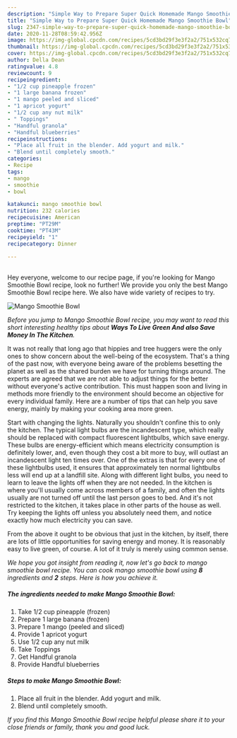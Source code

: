```yaml
---
description: "Simple Way to Prepare Super Quick Homemade Mango Smoothie Bowl"
title: "Simple Way to Prepare Super Quick Homemade Mango Smoothie Bowl"
slug: 2347-simple-way-to-prepare-super-quick-homemade-mango-smoothie-bowl
date: 2020-11-28T08:59:42.956Z
image: https://img-global.cpcdn.com/recipes/5cd3bd29f3e3f2a2/751x532cq70/mango-smoothie-bowl-recipe-main-photo.jpg
thumbnail: https://img-global.cpcdn.com/recipes/5cd3bd29f3e3f2a2/751x532cq70/mango-smoothie-bowl-recipe-main-photo.jpg
cover: https://img-global.cpcdn.com/recipes/5cd3bd29f3e3f2a2/751x532cq70/mango-smoothie-bowl-recipe-main-photo.jpg
author: Della Dean
ratingvalue: 4.8
reviewcount: 9
recipeingredient:
- "1/2 cup pineapple frozen"
- "1 large banana frozen"
- "1 mango peeled and sliced"
- "1 apricot yogurt"
- "1/2 cup any nut milk"
- " Toppings"
- "Handful granola"
- "Handful blueberries"
recipeinstructions:
- "Place all fruit in the blender. Add yogurt and milk."
- "Blend until completely smooth."
categories:
- Recipe
tags:
- mango
- smoothie
- bowl

katakunci: mango smoothie bowl 
nutrition: 232 calories
recipecuisine: American
preptime: "PT29M"
cooktime: "PT43M"
recipeyield: "1"
recipecategory: Dinner

---
```

<br>
Hey everyone, welcome to our recipe page, if you're looking for Mango Smoothie Bowl recipe, look no further! We provide you only the best Mango Smoothie Bowl recipe here. We also have wide variety of recipes to try.
<br>


![Mango Smoothie Bowl](https://img-global.cpcdn.com/recipes/5cd3bd29f3e3f2a2/751x532cq70/mango-smoothie-bowl-recipe-main-photo.jpg)

<i>Before you jump to Mango Smoothie Bowl recipe, you may want to read this short interesting healthy tips about 
<strong>Ways To Live Green And also Save Money In The Kitchen</strong>.</i>
</br>

It was not really that long ago that hippies and tree huggers were the only ones to show concern about the well-being of the ecosystem. That's a thing of the past now, with everyone being aware of the problems besetting the planet as well as the shared burden we have for turning things around. The experts are agreed that we are not able to adjust things for the better without everyone's active contribution. This must happen soon and living in methods more friendly to the environment should become an objective for every individual family. Here are a number of tips that can help you save energy, mainly by making your cooking area more green.

Start with changing the lights. Naturally you shouldn't confine this to only the kitchen. The typical light bulbs are the incandescent type, which really should be replaced with compact fluorescent lightbulbs, which save energy. These bulbs are energy-efficient which means electricity consumption is definitely lower, and, even though they cost a bit more to buy, will outlast an incandescent light ten times over. One of the extras is that for every one of these lightbulbs used, it ensures that approximately ten normal lightbulbs less will end up at a landfill site. Along with different light bulbs, you need to learn to leave the lights off when they are not needed. In the kitchen is where you'll usually come across members of a family, and often the lights usually are not turned off until the last person goes to bed. And it's not restricted to the kitchen, it takes place in other parts of the house as well. Try keeping the lights off unless you absolutely need them, and notice exactly how much electricity you can save.

From the above it ought to be obvious that just in the kitchen, by itself, there are lots of little opportunities for saving energy and money. It is reasonably easy to live green, of course. A lot of it truly is merely using common sense.


<i>We hope you got insight from reading it, now let's go back to mango smoothie bowl recipe. You can cook mango smoothie bowl using <strong>8</strong> ingredients and <strong>2</strong> steps. Here is how you achieve it.
</i>

##### The ingredients needed to make Mango Smoothie Bowl:

1. Take 1/2 cup pineapple (frozen)
1. Prepare 1 large banana (frozen)
1. Prepare 1 mango (peeled and sliced)
1. Provide 1 apricot yogurt
1. Use 1/2 cup any nut milk
1. Take  Toppings
1. Get Handful granola
1. Provide Handful blueberries


##### Steps to make Mango Smoothie Bowl:

1. Place all fruit in the blender. Add yogurt and milk.
1. Blend until completely smooth.


<i>If you find this Mango Smoothie Bowl recipe helpful please share it to your close friends or family, thank you and good luck.</i>
